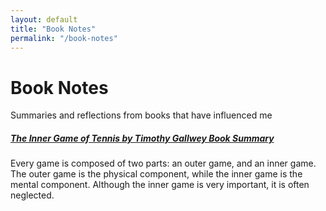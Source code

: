 ```yaml
---
layout: default
title: "Book Notes"
permalink: "/book-notes"
---
```


<div class="g-5 mb-5">
  <h1>Book Notes</h1>
  <p class="fs-5 col-md-8">Summaries and reflections from books that have influenced me</p>
</div>

<div class="g-5 mb-5">
  <div class="row g-5">
    <!--
    <div class="col-md-6">
      <h5><a href="/book-notes/power-habit-charles-duhigg">The Power of Habit by Charles Duhigg Book Summary</a></h5>
      <p>We depend on habits to live our lives. Habits allow us to do a variety of complicated activities without requiring significant brain power. However, this can become detrimental when we lose control of our habits.</p>
    </div>
    -->
    <div class="col-md-6">
      <h5><a href="/book-notes/inner-game-tennis-timothy-gallwey">The Inner Game of Tennis by Timothy Gallwey Book Summary</a></h5>
      <p>Every game is composed of two parts: an outer game, and an inner game. The outer game is the physical component, while the inner game is the mental component. Although the inner game is very important, it is often neglected.</p>
    </div>
  </div>
</div>
<!--
<div class="g-5 mb-5">
  <div class="row g-5">
    <div class="col-md-6">
      <h5><a href="/book-notes/linchpin-seth-godin">Linchpin: Are You Indispensable? by Seth Godin Book Summary</a></h5>
      <p>We all grew up being taught to conform to the system, where we follow instructions and obey the rules. This is no longer relevant or a good strategy for success.</p>
    </div>
    <div class="col-md-6">
      <h5><a href="/book-notes/extreme-ownership-jocko-willink-leif-babin">Extreme Ownership: How U.S. Navy SEALs Lead and Win by Jocko Willink and Leif Babin Book Summary</a></h5>
      <p>When it comes to achieving any kind of mission involving more than one person, leadership is the single most important factor for success. The following principles for achieving optimal leadership are divided into three groups: winning the war within, the laws of combat, and sustaining victory.</p>
    </div>
  </div>
</div>
-->
